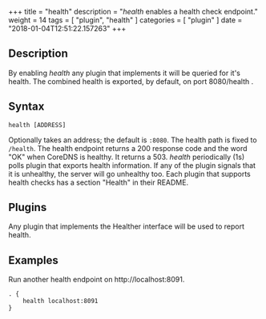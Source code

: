 +++
title = "health"
description = "*health* enables a health check endpoint."
weight = 14
tags = [ "plugin", "health" ]
categories = [ "plugin" ]
date = "2018-01-04T12:51:22.157263"
+++

## Description

By enabling *health* any plugin that implements it will be queried for it's health. The combined
health is exported, by default, on port 8080/health .

## Syntax

~~~
health [ADDRESS]
~~~

Optionally takes an address; the default is `:8080`. The health path is fixed to `/health`. The
health endpoint returns a 200 response code and the word "OK" when CoreDNS is healthy. It returns
a 503. *health* periodically (1s) polls plugin that exports health information. If any of the
plugin signals that it is unhealthy, the server will go unhealthy too. Each plugin that
supports health checks has a section "Health" in their README.

## Plugins

Any plugin that implements the Healther interface will be used to report health.

## Examples

Run another health endpoint on http://localhost:8091.

~~~ corefile
. {
    health localhost:8091
}
~~~
